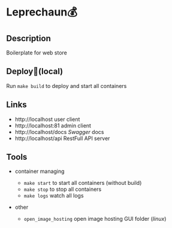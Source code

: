 # Leprechaun💰

## Description

Boilerplate for web store

## Deploy🐳(local)

Run `make build` to deploy and start all containers

## Links

 * http://localhost user client
 * http://localhost:81 admin client
 * http://localhost/docs *Swagger* docs
 * http://localhost/api RestFull API server

## Tools

 * container managing

    * `make start` to start all containers (without build)
    * `make stop` to stop all containers
    * `make logs` watch all logs

 * other

    * `open_image_hosting` open image hosting GUI folder (*linux*)
